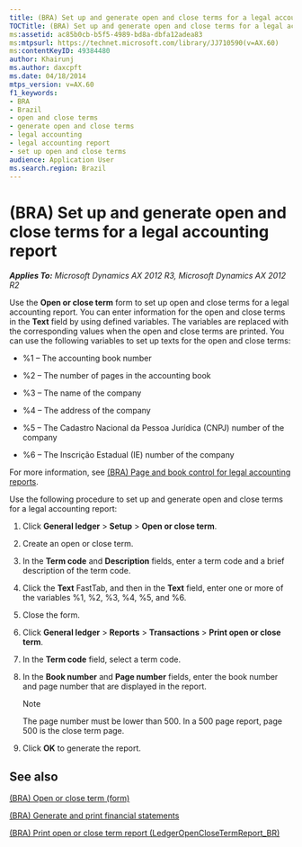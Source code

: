 ```yaml
---
title: (BRA) Set up and generate open and close terms for a legal accounting report
TOCTitle: (BRA) Set up and generate open and close terms for a legal accounting report
ms:assetid: ac85b0cb-b5f5-4989-bd8a-dbfa12adea83
ms:mtpsurl: https://technet.microsoft.com/library/JJ710590(v=AX.60)
ms:contentKeyID: 49384480
author: Khairunj
ms.author: daxcpft
ms.date: 04/18/2014
mtps_version: v=AX.60
f1_keywords:
- BRA
- Brazil
- open and close terms
- generate open and close terms
- legal accounting
- legal accounting report
- set up open and close terms
audience: Application User
ms.search.region: Brazil
---
```


# (BRA) Set up and generate open and close terms for a legal accounting report 


_**Applies To:** Microsoft Dynamics AX 2012 R3, Microsoft Dynamics AX 2012 R2_

Use the **Open or close term** form to set up open and close terms for a legal accounting report. You can enter information for the open and close terms in the **Text** field by using defined variables. The variables are replaced with the corresponding values when the open and close terms are printed. You can use the following variables to set up texts for the open and close terms:

  - %1 – The accounting book number

  - %2 – The number of pages in the accounting book

  - %3 – The name of the company

  - %4 – The address of the company

  - %5 – The Cadastro Nacional da Pessoa Jurídica (CNPJ) number of the company

  - %6 – The Inscrição Estadual (IE) number of the company

For more information, see [(BRA) Page and book control for legal accounting reports](bra-page-and-book-control-for-legal-accounting-reports.md).

Use the following procedure to set up and generate open and close terms for a legal accounting report:

1.  Click **General ledger** \> **Setup** \> **Open or close term**.

2.  Create an open or close term.

3.  In the **Term code** and **Description** fields, enter a term code and a brief description of the term code.

4.  Click the **Text** FastTab, and then in the **Text** field, enter one or more of the variables %1, %2, %3, %4, %5, and %6.

5.  Close the form.

6.  Click **General ledger** \> **Reports** \> **Transactions** \> **Print open or close term**.

7.  In the **Term code** field, select a term code.

8.  In the **Book number** and **Page number** fields, enter the book number and page number that are displayed in the report.
    

    > [!NOTE]
    > <P>The page number must be lower than 500. In a 500 page report, page 500 is the close term page.</P>



9.  Click **OK** to generate the report.

## See also

[(BRA) Open or close term (form)](https://technet.microsoft.com/library/jj710478\(v=ax.60\))

[(BRA) Generate and print financial statements](bra-generate-and-print-financial-statements.md)

[(BRA) Print open or close term report (LedgerOpenCloseTermReport\_BR)](https://technet.microsoft.com/library/jj710402\(v=ax.60\))

  


